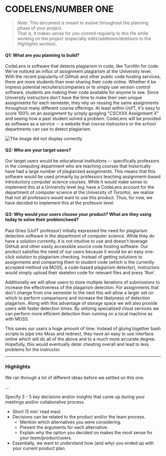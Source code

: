 # CODELENS/NUMBER ONE

 > _Note:_ This document is meant to evolve throughout the planning phase of your project.    
 > That is, it makes sense for you commit regularly to this file while working on the project (especially edits/additions/deletions to the _Highlights_ section).

#### Q1: What are you planning to build?

CodeLens is software that detects plagiarism in code, like TurnItIn for code. We've noticed an influx of assignment plagiarism at the University level. With the recent popularity of GitHub and other public code hosting services, there are more students than ever sharing their code online. Whether it be impress potential recruiters/companies or to simply use version control software, students are making their code available for anyone to see. Since University instructors don't have the time to make their own unique assignments for each semester, they rely on reusing the same assignments throughout many different course offerings. At least within UofT, it's easy to score 100% on an assignment by simply googling "CSCXXX Assignment X" and seeing how a past student solved a problem. CodeLens will be provided as software as a service -- a website that course instructors or the school departments can use to detect plagiarism.

![The image did not display correctly](https://i.imgur.com/5W8Iy5T.jpg "Layout")

#### Q2: Who are your target users?

Our target users would be educational institutions -- specifically professors in the computing department who are teaching courses that historically have had a large number of plagiarized assignments. This means that this software would be used primarily by professors teaching assignment-based introductory computer science courses. While it would make sense to implement this at a University level (eg. have a CodeLens account for the department of computer science at the University of Toronto), we realize that not all professors would want to use this product. Thus, for now, we have decided to implement this at the professor level.

#### Q3: Why would your users choose your product? What are they using today to solve their problem/need?

Paul Gries (UofT professor) initially expressed the need for plagiarism detection software in the department of computer science. While they do have a solution currently, it is not intuitive to use and doesn't leverage GitHub and other easily accessible source code hosting software. Our product satisfies the need of our users because it would be an easy one-click solution to plagiarism checking. Instead of getting solutions to assignments and comparing them to student code (which is the currently accepted method via MOSS, a code-based plagiarism detector), instructors would simply upload their skeleton code for relevant files and press 'Run'.

Additionally we will allow users to store multiple iterations of submissions to increase the effectiveness of the plagarism detection. For assignments that don't change from one semester to the next this will allow a larger set on which to perform comparisons and increase the likelyness of detection plagarism. Along with this advantage of storage space we will also provide users with faster detection times. By utilizing specialized cloud services we can perform more efficient detection than running on a local machine as with MOSS.

This saves our users a huge amount of time. Instead of gluing together bash scripts to pipe into Moss and redirect, they have an easy to use interface online which will do all of the above and to a much more accurate degree. Hopefully, this would eventually deter cheating overall and lead to less problems for the instructor.

----

### Highlights

We ran through a lot of different ideas before we settled on this one. 

...

Specify 3 - 5 key decisions and/or insights that came up during your meetings
and/or collaborative process.

 * Short (5 min' read max)
 * Decisions can be related to the product and/or the team process.
    * Mention which alternatives you were considering.
    * Present the arguments for each alternative.
    * Explain why the option you decided on makes the most sense for your team/product/users.
 * Essentially, we want to understand how (and why) you ended up with your current product plan.
